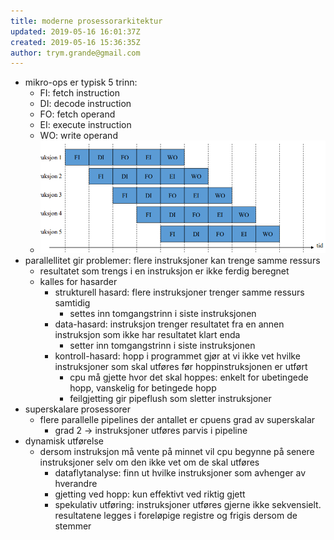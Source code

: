 ```yaml
---
title: moderne prosessorarkitektur
updated: 2019-05-16 16:01:37Z
created: 2019-05-16 15:36:35Z
author: trym.grande@gmail.com
---
```


- mikro-ops er typisk 5 trinn:
    - FI: fetch instruction
    - DI: decode instruction
    - FO: fetch operand
    - EI: execute instruction
    - WO: write operand
    - ![](../_resources/50e8cfb56cc3d9ad399a1cabe08a2610.png)
- parallellitet gir problemer: flere instruksjoner kan trenge samme ressurs
    - resultatet som trengs i en instruksjon er ikke ferdig beregnet
    - kalles for hasarder
        - strukturell hasard: flere instruksjoner trenger samme ressurs samtidig
            - settes inn tomgangstrinn i siste instruksjonen
        - data-hasard: instruksjon trenger resultatet fra en annen instruksjon som ikke har resultatet klart enda
            - setter inn tomgangstrinn i siste instruksjonen
        - kontroll-hasard: hopp i programmet gjør at vi ikke vet hvilke instruksjoner som skal utføres før hoppinstruksjonen er utført
            - cpu må gjette hvor det skal hoppes: enkelt for ubetingede hopp, vanskelig for betingede hopp
            - feilgjetting gir pipeflush som sletter instruksjoner
- superskalare prosessorer
    - flere parallelle pipelines der antallet er cpuens grad av superskalar
        - grad 2 -> instruksjoner utføres parvis i pipeline
- dynamisk utførelse
    - dersom instruksjon må vente på minnet vil cpu begynne på senere instruksjoner selv om den ikke vet om de skal utføres
        - dataflytanalyse: finn ut hvilke instruksjoner som avhenger av hverandre
        - gjetting ved hopp: kun effektivt ved riktig gjett
        - spekulativ utføring: instruksjoner utføres gjerne ikke sekvensielt. resultatene legges i foreløpige registre og frigis dersom de stemmer